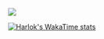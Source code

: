 
<img src="https://i.pinimg.com/originals/52/dd/81/52dd81f3be9af249cf33c67fc3403781.gif"/>

[![Harlok's WakaTime stats](https://github-readme-stats.vercel.app/api/wakatime?username=GabriellArthur)](https://github.com/anuraghazra/github-readme-stats)
